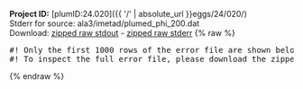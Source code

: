 **Project ID:** [plumID:24.020]({{ '/' | absolute_url }}eggs/24/020/)  
Stderr for source:  ala3/imetad/plumed_phi_200.dat   
Download: [zipped raw stdout](plumed_phi_200.dat.plumed_master.stdout.txt.zip) - [zipped raw stderr](plumed_phi_200.dat.plumed_master.stderr.txt.zip) 
{% raw %}
<pre>
#! Only the first 1000 rows of the error file are shown below
#! To inspect the full error file, please download the zipped raw stderr file above
</pre>
{% endraw %}
